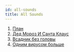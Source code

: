 ```yaml
---
id: all-sounds
title: All Sounds
---
```


1. [План](hash)
2. [Дед Мороз И Санта Клаус](ded-moroz-i-santa-claus)
3. [Всадник без головы](headless-horseman)
4. [Одним вирусом больше](one-virus-more)
